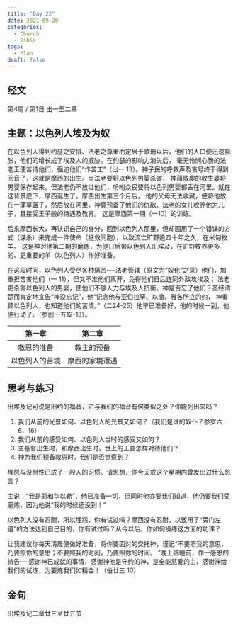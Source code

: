 ```yaml
---
title: "Day 22"
date: 2021-09-20
categories:
  - Church
  - Bible
tags:
  - Plan
draft: false
---
```


## 经文
第4周 / 第1日 出一至二章

## 主题：以色列人埃及为奴
在以色列人得到约瑟之安排、法老之尊重而定居于歌珊以后，他们的人口便迅速膨胀，他们的增长成了埃及人的威胁。在约瑟的影响力消失后，
毫无怜悯心肠的法老王便苦待他们，强迫他们“作苦工”（出一  13）。神子民的呼救声及哀号终于得到回音了，这就是摩西的出生。当法老要将以色列男婴杀害，
神藉敬虔的收生婆将男婴保存起来。但法老仍不放过他们，吩咐众民要将以色列男婴都丢在河里。就在这背景底下，摩西诞生了。摩西出生第三个月后，
他的父母无法收藏，便将他放在一蒲草篮子，然后放在河里，神竟预备了他们的仇敌、法老的女儿收养他为儿子，且接受王子般的待遇及教育。
这是摩西第一期（一10）的训练。

后来摩西长大，再认识自己的身分，回到以色列人那里，但却因用了一个错误的方式（谋杀）来完成一件使命（拯救同胞），以致流亡旷野逾四十年之久，在米甸牧羊。
这是神对他第二期的磨炼，为他日后带以色列人出埃及，在旷野牧养更多的、更重要的羊（以色列人）作好准备。

在这段时间，以色列人受尽各种痛苦──法老管辖（原文为“奴化”之意）他们，加重担苦害他们（一  11），但又不准他们离开，免得他们日后连同外敌攻埃及；
法老更杀害以色列人的男婴，使他们不够人力与埃及人抗衡。神是否忘了他们？圣经清楚而肯定地宣告“神没忘记”，他“记念他与亚伯拉罕、以撒、雅各所立的约，
神看顾以色列人，也知道他们的苦情。”（二24-25）他早已准备好，他的时候一到，他便行动了。（参创十五12-13）。

| 第一章     | 第二章     |
| :-------: | :-------: |
| 救恩的准备   | 救主的预备   |
| 以色列人的苦境 | 摩西的家境遭遇 |

## 思考与练习
出埃及记可说是旧约的福音，它与我们的福音有何类似之处？你能列出来吗？
1. 我们从前的光景如何、以色列人的光景又如何？（我们是谁的奴仆？参罗六6、16）
2. 我们从前的感受如何、以色列人当时的感受又如何？
3. 主基督出生时，和摩西出生时，世上的王要怎样对待他们？
4. 神为我们预备救恩时，我们是否觉察到？

埋怨与没耐性已成了一般人的习惯。请思想，你今天或这个星期内曾发出过什么怨言？

主说：“我是耶和华以勒”，他已准备一切，但同时他亦要我们知道，他仍要我们受磨炼，因为他说“我的时候还没到！”

以色列人没有忍耐，所以埋怨，你有试过吗？摩西没有忍耐，以致用了“旁门左道”的方法达到自己目的，你有试过吗？从今以后，你如何操练这方面的功课？

让我建议你每天清晨便做好准备，将你要面对的交托神，谨记“不要照我的意思，乃要照你的意思；不要照我的时间，乃要照你的时间。
”晚上临睡前，作一感恩的祷告──感谢神已成就的事情，感谢神他是守约的神，是全能慈爱的主，感谢神给我们的试炼，为要炼我们如精金！（伯廿三  10）

## 金句
出埃及记二章廿三至廿五节

